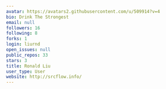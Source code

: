 ```yaml
---
avatar: https://avatars2.githubusercontent.com/u/509914?v=4
bio: Drink The Strongest
email: null
followers: 16
following: 8
forks: 1
login: liurnd
open_issues: null
public_repos: 33
stars: 3
title: Ronald Liu
user_type: User
website: http://srcflow.info/
---
```

